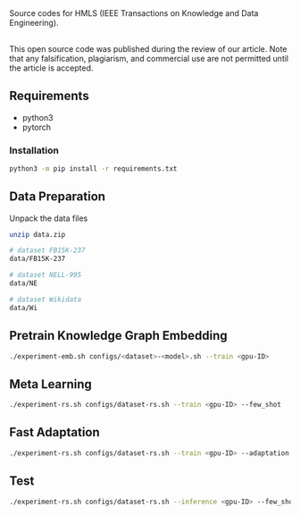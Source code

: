 ##
Source codes for HMLS (IEEE Transactions on Knowledge and Data Engineering).
## 
This open source code was published during the review of our article. 
Note that any falsification, plagiarism, and commercial use are not permitted until the article is accepted.

## Requirements

- python3 
- pytorch 

### Installation

``` bash
python3 -m pip install -r requirements.txt
```

## Data Preparation

Unpack the data files

``` bash
unzip data.zip
```

``` bash
# dataset FB15K-237
data/FB15K-237

# dataset NELL-995
data/NE

# dataset Wikidata
data/Wi
```

## Pretrain Knowledge Graph Embedding

``` bash
./experiment-emb.sh configs/<dataset>-<model>.sh --train <gpu-ID>
```


## Meta Learning

``` bash
./experiment-rs.sh configs/dataset-rs.sh --train <gpu-ID> --few_shot
```

## Fast Adaptation

``` bash
./experiment-rs.sh configs/dataset-rs.sh --train <gpu-ID> --adaptation --checkpoint_path model/dataset-point.rs.conve-xavier-n/a-200-200-3-0.001-0.3-0.1-0.5-400-0.02/checkpoint-<Epoch>.tar
```

## Test

``` bash
./experiment-rs.sh configs/dataset-rs.sh --inference <gpu-ID> --few_shot --checkpoint_path model/dataset-point.rs.conve-xavier-n/a-200-200-3-0.001-0.3-0.1-0.5-400-0.02/checkpoint-<Epoch_Adapt>-[relation].tar
```
